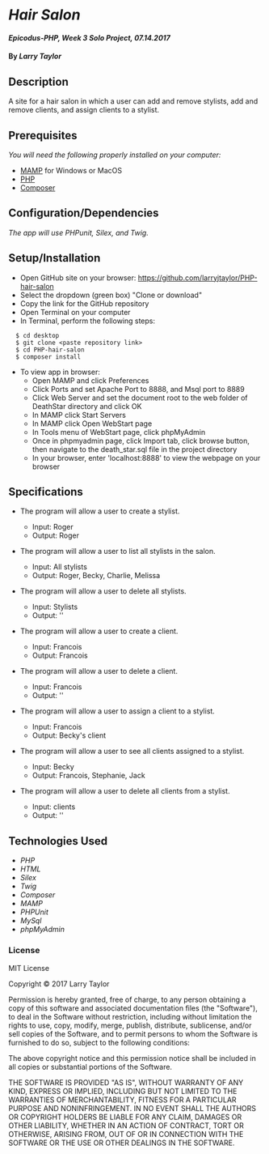 # _Hair Salon_

#### _Epicodus-PHP, Week 3 Solo Project, 07.14.2017_

#### By _**Larry Taylor**_

## Description

A site for a hair salon in which a user can add and remove stylists, add and remove clients, and assign clients to a stylist.

## Prerequisites

_You will need the following properly installed on your computer:_

* [MAMP](https://www.mamp.info/en/) for Windows or MacOS
* [PHP](https://secure.php.net/)
* [Composer](https://getcomposer.org/)

## Configuration/Dependencies

_The app will use PHPunit,  Silex, and Twig._

## Setup/Installation

* Open GitHub site on your browser: https://github.com/larryjtaylor/PHP-hair-salon
* Select the dropdown (green box) "Clone or download"
* Copy the link for the GitHub repository
* Open Terminal on your computer
* In Terminal, perform the following steps:
````
  $ cd desktop
  $ git clone <paste repository link>
  $ cd PHP-hair-salon
  $ composer install
  ````
* To view app in browser:
  * Open MAMP and click Preferences
  * Click Ports and set Apache Port to 8888, and Msql port to 8889
  * Click Web Server and set the document root to the web folder of DeathStar directory and click OK
  * In MAMP click Start Servers
  * In MAMP click Open WebStart page
  * In Tools menu of WebStart page, click phpMyAdmin
  * Once in phpmyadmin page, click Import tab, click browse button, then navigate to the death_star.sql file in the project directory
  * In your browser, enter 'localhost:8888' to view the webpage on your browser

## Specifications

* The program will allow a user to create a stylist.
    * Input: Roger
    * Output: Roger

* The program will allow a user to list all stylists in the salon.
    * Input: All stylists
    * Output: Roger, Becky, Charlie, Melissa

* The program will allow a user to delete all stylists.
    * Input: Stylists
    * Output: ''

* The program will allow a user to create a client.
    * Input: Francois
    * Output: Francois

* The program will allow a user to delete a client.
    * Input: Francois
    * Output: ''

* The program will allow a user to assign a client to a stylist.
    * Input: Francois
    * Output: Becky's client

* The program will allow a user to see all clients assigned to a stylist.
    * Input: Becky
    * Output: Francois, Stephanie, Jack

* The program will allow a user to delete all clients from a stylist.
    * Input: clients
    * Output: ''


## Technologies Used

* _PHP_
* _HTML_
* _Silex_
* _Twig_
* _Composer_
* _MAMP_
* _PHPUnit_
* _MySql_
* _phpMyAdmin_

### License

MIT License

Copyright &copy; 2017 Larry Taylor

Permission is hereby granted, free of charge, to any person obtaining a copy
of this software and associated documentation files (the "Software"), to deal
in the Software without restriction, including without limitation the rights
to use, copy, modify, merge, publish, distribute, sublicense, and/or sell
copies of the Software, and to permit persons to whom the Software is
furnished to do so, subject to the following conditions:

The above copyright notice and this permission notice shall be included in all
copies or substantial portions of the Software.

THE SOFTWARE IS PROVIDED "AS IS", WITHOUT WARRANTY OF ANY KIND, EXPRESS OR
IMPLIED, INCLUDING BUT NOT LIMITED TO THE WARRANTIES OF MERCHANTABILITY,
FITNESS FOR A PARTICULAR PURPOSE AND NONINFRINGEMENT. IN NO EVENT SHALL THE
AUTHORS OR COPYRIGHT HOLDERS BE LIABLE FOR ANY CLAIM, DAMAGES OR OTHER
LIABILITY, WHETHER IN AN ACTION OF CONTRACT, TORT OR OTHERWISE, ARISING FROM,
OUT OF OR IN CONNECTION WITH THE SOFTWARE OR THE USE OR OTHER DEALINGS IN THE
SOFTWARE.
